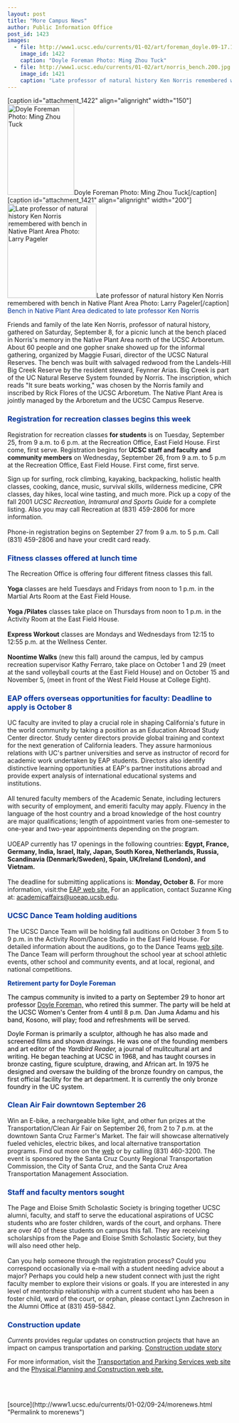 ```yaml
---
layout: post
title: "More Campus News"
author: Public Information Office
post_id: 1423
images:
  - file: http://www1.ucsc.edu/currents/01-02/art/foreman_doyle.09-17.150.jpg
    image_id: 1422
    caption: "Doyle Foreman Photo: Ming Zhou Tuck"
  - file: http://www1.ucsc.edu/currents/01-02/art/norris_bench.200.jpg
    image_id: 1421
    caption: "Late professor of natural history Ken Norris remembered with bench in Native Plant Area Photo: Larry Pageler"
---
```


[caption id="attachment_1422" align="alignright" width="150"]<a href="http://localhost/mysite/wp-content/uploads/2001/09/foreman_doyle.09-17.150.jpg"><img class="size-full wp-image-1422" src="http://localhost/mysite/wp-content/uploads/2001/09/foreman_doyle.09-17.150.jpg" alt="Doyle Foreman Photo: Ming Zhou Tuck" width="150" height="203" /></a>Doyle Foreman Photo: Ming Zhou Tuck[/caption]
[caption id="attachment_1421" align="alignright" width="200"]<a href="http://localhost/mysite/wp-content/uploads/2001/09/norris_bench.200.jpg"><img class="size-full wp-image-1421" src="http://localhost/mysite/wp-content/uploads/2001/09/norris_bench.200.jpg" alt="Late professor of natural history Ken Norris remembered with bench in Native Plant Area Photo: Larry Pageler" width="200" height="211" /></a>Late professor of natural history Ken Norris remembered with bench in Native Plant Area Photo: Larry Pageler[/caption]
<font color="#003399">Bench in Native Plant Area dedicated to late professor Ken Norris</font>
<p>
  Friends and family of the late Ken Norris, professor of natural history, gathered on Saturday, September 8, for a picnic lunch at the bench placed in Norris's memory in the Native Plant Area north of the UCSC Arboretum. About 60 people and one gopher snake showed up for the informal gathering, organized by Maggie Fusari, director of the UCSC Natural Reserves. The bench was built with salvaged redwood from the Landels-Hill Big Creek Reserve by the resident steward, Feynner Arias. Big Creek is part of the UC Natural Reserve System founded by Norris. The inscription, which reads "It sure beats working," was chosen by the Norris family and inscribed by Rick Flores of the UCSC Arboretum. The Native Plant Area is jointly managed by the Arboretum and the UCSC Campus Reserve.
</p>
<h3>
  <font color="#003399"><b>Registration for recreation</b> classes begins this week</font>
</h3>
<p>
  Registration for recreation classes <b>for students</b> is on Tuesday, September 25, from 9 a.m. to 6 p.m. at the Recreation Office, East Field House. First come, first serve. Registration begins for <b>UCSC staff and faculty and community members</b> on Wednesday<b>,</b> September 26, from 9 a.m. to 5 p.m at the Recreation Office, East Field House. First come, first serve.
</p>
<p>
  Sign up for surfing, rock climbing, kayaking, backpacking, holistic health classes, cooking, dance, music, survival skills, wilderness medicine, CPR classes, day hikes, local wine tasting, and much more. Pick up a copy of the fall 2001 <i>UCSC Recreation, Intramural and Sports Guide</i> for a complete listing. Also you may call Recreation at (831) 459-2806 for more information.<br>
  <br>
  Phone-in registration begins on September 27 from 9 a.m. to 5 p.m. Call (831) 459-2806 and have your credit card ready.
</p>
<h3>
  <font color="#003399">Fitness classes offered at lunch time</font>
</h3>
<p>
  The Recreation Office is offering four different fitness classes this fall.<br>
  <br>
  <b>Yoga</b> classes are held Tuesdays and Fridays from noon to 1 p.m. in the Martial Arts Room at the East Field House.<br>
  <br>
  <b>Yoga /Pilates</b> classes take place on Thursdays from noon to 1 p.m. in the Activity Room at the East Field House.<br>
  <br>
  <b>Express Workout</b> classes are Mondays and Wednesdays from 12:15 to 12:55 p.m. at the Wellness Center.<br>
  <br>
  <b>Noontime Walks</b> (new this fall) around the campus, led by campus recreation supervisor Kathy Ferraro, take place on October 1 and 29 (meet at the sand volleyball courts at the East Field House) and on October 15 and November 5, (meet in front of the West Field House at College Eight).
</p>
<h3>
  <font color="#003399"><b>EAP offers overseas opportunities for faculty: Deadline to apply is October 8</b></font>
</h3>
<p>
  UC faculty are invited to play a crucial role in shaping California's future in the world community by taking a position as an Education Abroad Study Center director. Study center directors provide global training and context for the next generation of California leaders. They assure harmonious relations with UC's partner universities and serve as instructor of record for academic work undertaken by EAP students. Directors also identify distinctive learning opportunities at EAP's partner institutions abroad and provide expert analysis of international educational systems and institutions.<br>
  <br>
  All tenured faculty members of the Academic Senate, including lecturers with security of employment, and emeriti faculty may apply. Fluency in the language of the host country and a broad knowledge of the host country are major qualifications; length of appointment varies from one-semester to one-year and two-year appointments depending on the program.<br>
  <br>
  UOEAP currently has 17 openings in the following countries: <b>Egypt, France, Germany, India, Israel, Italy, Japan, South Korea, Netherlands, Russia, Scandinavia (Denmark/Sweden), Spain, UK/Ireland (London), and Vietnam.<br>
  <br></b>The deadline for submitting applications is: <b>Monday, October 8.</b> For more information, visit:the <a href="http://www.uoeap.ucsb.edu/Faculty/default.htm">EAP web site.</a> For an application, contact Suzanne King at: <a href="mailto:academicaffairs@uoeap.ucsb.edu">academicaffairs@uoeap.ucsb.edu</a><font color="#00000F">.</font>
</p>
<h3>
  <font color="#003399">UCSC Dance Team holding auditions</font>
</h3>
<p>
  The UCSC Dance Team will be holding fall auditions on October 3 from 5 to 9 p.m. in the Activity Room/Dance Studio in the East Field House. For detailed information about the auditions, go to the Dance Teams <a href="http://www.goslugs.com/clubsports/dance/dance.html">web site</a>. The Dance Team will perform throughout the school year at school athletic events, other school and community events, and at local, regional, and national competitions.
</p><font color="#003399"><b>Retirement party for Doyle Foreman</b></font>
<p>
  <font color="#000000">The campus community is invited to a party on September 29 to honor art professor</font> <a href="http://arts.ucsc.edu/faculty/Foreman/index.html">Doyle Foreman,</a> <font color="#000000">who retired this summer. The party will be held at the UCSC Women's Center from 4 until 8 p.m. Dan Juma Adamu and his band, Kosono, will play; food and refreshments will be served.</font>
</p>
<p>
  <font color="#000000">Doyle Forman is primarily a sculptor, although he has also made and screened films and shown drawings. He was one of the founding members and art editor of the <i>Yardbird Reader,</i> a journal of mulitcultural art and writing. He began teaching at UCSC in 1968, and has taught courses in bronze casting, figure sculpture, drawing, and African art. In 1975 he designed and oversaw the building of the bronze foundry on campus, the first official facility for the art department. It is currently the only bronze foundry in the UC system.</font>
</p>
<h3>
  <font color="#003399"><b>Clean Air Fair downtown September 26</b></font>
</h3>
<p>
  Win an E-bike, a rechargeable bike light, and other fun prizes at the Transportation/Clean Air Fair on September 26, from 2 to 7 p.m. at the downtown Santa Cruz Farmer's Market. The fair will showcase alternatively fueled vehicles, electric bikes, and local alternative transportation programs. Find out more on the <a href="http://www.commutesolutions.org/">web</a> or by calling (831) 460-3200. The event is sponsored by the Santa Cruz County Regional Transportation Commission, the City of Santa Cruz, and the Santa Cruz Area Transportation Management Association.
</p>
<h3>
  <font color="#003399">Staff and faculty mentors sought</font>
</h3>
<p>
  The Page and Eloise Smith Scholastic Society is bringing together UCSC alumni, faculty, and staff to serve the educational aspirations of UCSC students who are foster children, wards of the court, and orphans. There are over 40 of these students on campus this fall. They are receiving scholarships from the Page and Eloise Smith Scholastic Society, but they will also need other help.<br>
  <br>
  Can you help someone through the registration process? Could you correspond occasionally via e-mail with a student needing advice about a major? Perhaps you could help a new student connect with just the right faculty member to explore their visions or goals. If you are interested in any level of mentorship relationship with a current student who has been a foster child, ward of the court, or orphan, please contact Lynn Zachreson in the Alumni Office at (831) 459-5842.
</p>
<h3>
  <font color="#003399">Construction update</font>
</h3>
<p>
  <i>Currents</i> provides regular updates on construction projects that have an impact on campus transportation and parking. <a href="../../construction.html">Construction update story</a>
</p>
<p>
  For more information, visit the <a href="http://www2.ucsc.edu/taps/">Transportation and Parking Services web site</a> and the <a href="http://www2.ucsc.edu/ppc/">Physical Planning and Construction web site.</a>
</p>
<p>
  <a href="http://www2.ucsc.edu/ppc/"><br></a><br>
  </p>
[source](http://www1.ucsc.edu/currents/01-02/09-24/morenews.html "Permalink to morenews")
